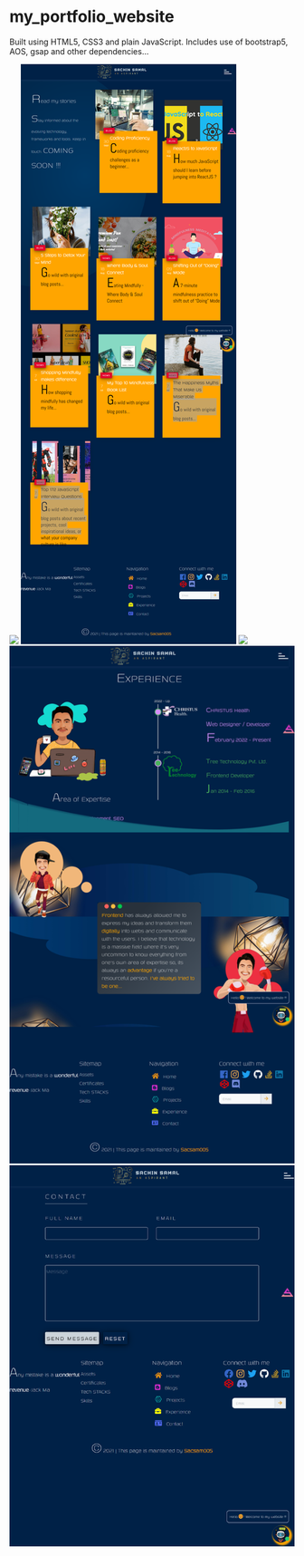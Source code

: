 # my_portfolio_website

Built using HTML5, CSS3 and plain JavaScript. Includes use of bootstrap5, AOS, gsap and other dependencies...

<img src="https://github.com/Sacsam005/my_portfolio_website/blob/main/screenshots/Home.png?raw=true">
<img src="https://github.com/Sacsam005/my_portfolio_website/blob/main/screenshots/Blogs.png?raw=true">
<img src="https://github.com/Sacsam005/my_portfolio_website/blob/main/screenshots/Projects.png?raw=true">
<img src="https://github.com/Sacsam005/my_portfolio_website/blob/main/screenshots/Extras.png?raw=true">
<img src="https://github.com/Sacsam005/my_portfolio_website/blob/main/screenshots/Contact.png?raw=true">
